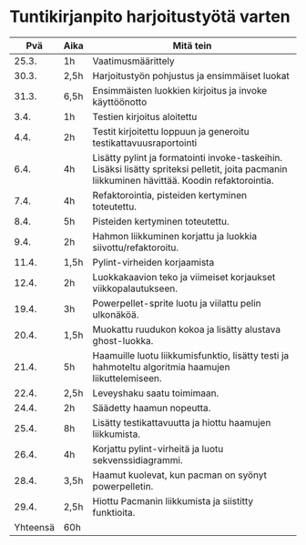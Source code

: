 # Tuntikirjanpito harjoitustyötä varten

|  Pvä  |  Aika  |  Mitä tein  |
|-------|--------|-------------|
| 25.3.  |  1h	 |  Vaatimusmäärittely |
| 30.3.  |  2,5h  | Harjoitustyön pohjustus ja ensimmäiset luokat|
| 31.3.  |  6,5h    | Ensimmäisten luokkien kirjoitus ja invoke käyttöönotto |
| 3.4.   |  1h    | Testien kirjoitus aloitettu |
| 4.4.   |  2h    | Testit kirjoitettu loppuun ja generoitu testikattavuusraportointi |
| 6.4.   |  4h    | Lisätty pylint ja formatointi invoke-taskeihin. Lisäksi lisätty spriteksi pelletit, joita pacmanin liikkuminen hävittää. Koodin refaktorointia. |
| 7.4.   |  4h    | Refaktorointia, pisteiden kertyminen toteutettu.|
| 8.4.   |  5h    | Pisteiden kertyminen toteutettu.|
| 9.4.   |  2h    | Hahmon liikkuminen korjattu ja luokkia siivottu/refaktoroitu. |
| 11.4.  |  1,5h  | Pylint-virheiden korjaamista | 
| 12.4.  |  2h    | Luokkakaavion teko ja viimeiset korjaukset viikkopalautukseen.|
| 19.4.  |  3h    | Powerpellet-sprite luotu ja viilattu pelin ulkonäköä.|
| 20.4.  |  1,5h  | Muokattu ruudukon kokoa ja lisätty alustava ghost-luokka. |
| 21.4.  |  5h    | Haamuille luotu liikkumisfunktio, lisätty testi ja hahmoteltu algoritmia haamujen liikuttelemiseen. |
| 22.4.  |  2,5h  | Leveyshaku saatu toimimaan. |
| 24.4.  |  2h    | Säädetty haamun nopeutta. |
| 25.4.  |  8h    | Lisätty testikattavuutta ja hiottu haamujen liikkumista.|
| 26.4.  |  4h    | Korjattu pylint-virheitä ja luotu sekvenssidiagrammi. |
| 28.4.  |  3,5h  | Haamut kuolevat, kun pacman on syönyt powerpelletin. |
| 29.4.  |  2,5h  | Hiottu Pacmanin liikkumista ja siistitty funktioita. |
| Yhteensä | 60h |  |

